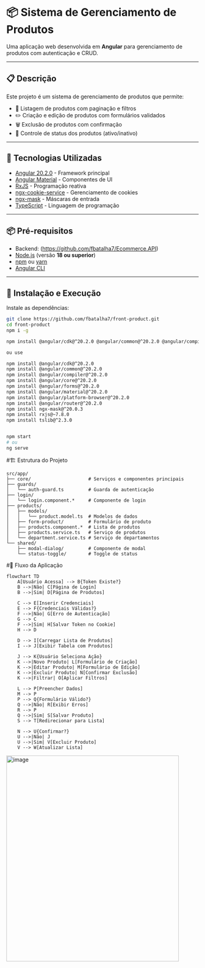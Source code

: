 # 📦 Sistema de Gerenciamento de Produtos

Uma aplicação web desenvolvida em **Angular** para gerenciamento de produtos com autenticação e CRUD.

---

## 📋 Descrição

Este projeto é um sistema de gerenciamento de produtos que permite:

- 📑 Listagem de produtos com paginação e filtros  
- ✏️ Criação e edição de produtos com formulários validados  
- 🗑️ Exclusão de produtos com confirmação  
- 🔄 Controle de status dos produtos (ativo/inativo)  
---

## 🚀 Tecnologias Utilizadas

- [Angular 20.2.0](https://angular.io/) - Framework principal  
- [Angular Material](https://material.angular.io/) - Componentes de UI  
- [RxJS](https://rxjs.dev/) - Programação reativa  
- [ngx-cookie-service](https://www.npmjs.com/package/ngx-cookie-service) - Gerenciamento de cookies  
- [ngx-mask](https://www.npmjs.com/package/ngx-mask) - Máscaras de entrada  
- [TypeScript](https://www.typescriptlang.org/) - Linguagem de programação  

---

## 📦 Pré-requisitos
- Backend: (https://github.com/fbatalha7/Ecommerce.API)
- [Node.js](https://nodejs.org/) (versão **18 ou superior**)  
- [npm](https://www.npmjs.com/) ou [yarn](https://yarnpkg.com/)  
- [Angular CLI](https://angular.io/cli)  

---

## 🔧 Instalação e Execução

Instale as dependências:

```bash
git clone https://github.com/fbatalha7/front-product.git
cd front-product
npm i -g

npm install @angular/cdk@^20.2.0 @angular/common@^20.2.0 @angular/compiler@^20.2.0 @angular/core@^20.2.0 @angular/forms@^20.2.0 @angular/material@^20.2.0 @angular/platform-browser@^20.2.0 @angular/router@^20.2.0 ngx-mask@^20.0.3 rxjs@~7.8.0 tslib@^2.3.0 --save

ou use

npm install @angular/cdk@^20.2.0
npm install @angular/common@^20.2.0
npm install @angular/compiler@^20.2.0
npm install @angular/core@^20.2.0
npm install @angular/forms@^20.2.0
npm install @angular/material@^20.2.0
npm install @angular/platform-browser@^20.2.0
npm install @angular/router@^20.2.0
npm install ngx-mask@^20.0.3
npm install rxjs@~7.8.0
npm install tslib@^2.3.0


npm start
# ou
ng serve

```

#🏗️ Estrutura do Projeto

```
src/app/
├── core/                     # Serviços e componentes principais
├── guards/
│   └── auth-guard.ts         # Guarda de autenticação
├── login/
│   └── login.component.*     # Componente de login
├── products/
│   ├── models/
│   │   └── product.model.ts  # Modelos de dados
│   ├── form-product/         # Formulário de produto
│   ├── products.component.*  # Lista de produtos
│   ├── products.service.ts   # Serviço de produtos
│   └── department.service.ts # Serviço de departamentos
└── shared/
    ├── modal-dialog/         # Componente de modal
    └── status-toggle/        # Toggle de status

```

#🔄 Fluxo da Aplicação
```
flowchart TD
    A[Usuário Acessa] --> B{Token Existe?}
    B -->|Não| C[Página de Login]
    B -->|Sim| D[Página de Produtos]
    
    C --> E[Inserir Credenciais]
    E --> F{Credenciais Válidas?}
    F -->|Não| G[Erro de Autenticação]
    G --> C
    F -->|Sim| H[Salvar Token no Cookie]
    H --> D
    
    D --> I[Carregar Lista de Produtos]
    I --> J[Exibir Tabela com Produtos]
    
    J --> K{Usuário Seleciona Ação}
    K -->|Novo Produto| L[Formulário de Criação]
    K -->|Editar Produto| M[Formulário de Edição]
    K -->|Excluir Produto| N[Confirmar Exclusão]
    K -->|Filtrar| O[Aplicar Filtros]
    
    L --> P[Preencher Dados]
    M --> P
    P --> Q{Formulário Válido?}
    Q -->|Não| R[Exibir Erros]
    R --> P
    Q -->|Sim| S[Salvar Produto]
    S --> T[Redirecionar para Lista]
    
    N --> U{Confirmar?}
    U -->|Não| J
    U -->|Sim| V[Excluir Produto]
    V --> W[Atualizar Lista]
```
<img width="452" height="539" alt="image" src="https://github.com/user-attachments/assets/3b824c23-cc11-494e-ae09-9214f4771727" />
